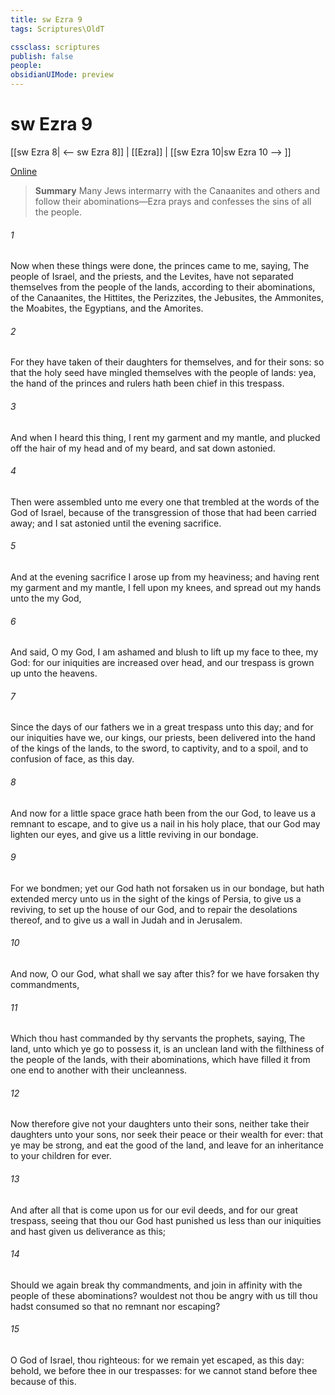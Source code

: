```yaml
---
title: sw Ezra 9
tags: Scriptures\OldT

cssclass: scriptures
publish: false
people:
obsidianUIMode: preview
---
```


# sw Ezra 9
[[sw Ezra 8| <-- sw Ezra 8]] | [[Ezra]] | [[sw Ezra 10|sw Ezra 10 --> ]]

[Online](https://churchofjesuschrist.org/study/scriptures/ot/ezra/9?lang=eng)

> __Summary__
Many Jews intermarry with the Canaanites and others and follow their abominations—Ezra prays and confesses the sins of all the people.

###### 1 
Now when these things were done, the princes came to me, saying, The people of Israel, and the priests, and the Levites, have not separated themselves from the people of the lands,  according to their abominations,  of the Canaanites, the Hittites, the Perizzites, the Jebusites, the Ammonites, the Moabites, the Egyptians, and the Amorites.

###### 2 
For they have taken of their daughters for themselves, and for their sons: so that the holy seed have mingled themselves with the people of  lands: yea, the hand of the princes and rulers hath been chief in this trespass.

###### 3 
And when I heard this thing, I rent my garment and my mantle, and plucked off the hair of my head and of my beard, and sat down astonied.

###### 4 
Then were assembled unto me every one that trembled at the words of the God of Israel, because of the transgression of those that had been carried away; and I sat astonied until the evening sacrifice.

###### 5 
And at the evening sacrifice I arose up from my heaviness; and having rent my garment and my mantle, I fell upon my knees, and spread out my hands unto the  my God,

###### 6 
And said, O my God, I am ashamed and blush to lift up my face to thee, my God: for our iniquities are increased over  head, and our trespass is grown up unto the heavens.

###### 7 
Since the days of our fathers  we  in a great trespass unto this day; and for our iniquities have we, our kings,  our priests, been delivered into the hand of the kings of the lands, to the sword, to captivity, and to a spoil, and to confusion of face, as  this day.

###### 8 
And now for a little space grace hath been  from the  our God, to leave us a remnant to escape, and to give us a nail in his holy place, that our God may lighten our eyes, and give us a little reviving in our bondage.

###### 9 
For we  bondmen; yet our God hath not forsaken us in our bondage, but hath extended mercy unto us in the sight of the kings of Persia, to give us a reviving, to set up the house of our God, and to repair the desolations thereof, and to give us a wall in Judah and in Jerusalem.

###### 10 
And now, O our God, what shall we say after this? for we have forsaken thy commandments,

###### 11 
Which thou hast commanded by thy servants the prophets, saying, The land, unto which ye go to possess it, is an unclean land with the filthiness of the people of the lands, with their abominations, which have filled it from one end to another with their uncleanness.

###### 12 
Now therefore give not your daughters unto their sons, neither take their daughters unto your sons, nor seek their peace or their wealth for ever: that ye may be strong, and eat the good of the land, and leave  for an inheritance to your children for ever.

###### 13 
And after all that is come upon us for our evil deeds, and for our great trespass, seeing that thou our God hast punished us less than our iniquities  and hast given us  deliverance as this;

###### 14 
Should we again break thy commandments, and join in affinity with the people of these abominations? wouldest not thou be angry with us till thou hadst consumed  so that  no remnant nor escaping?

###### 15 
O  God of Israel, thou  righteous: for we remain yet escaped, as  this day: behold, we  before thee in our trespasses: for we cannot stand before thee because of this.

